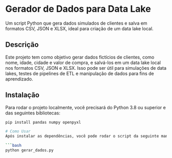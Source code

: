 # Gerador de Dados para Data Lake
Um script Python que gera dados simulados de clientes e salva em formatos CSV, JSON e XLSX, ideal para criação de um data lake local.

## Descrição
Este projeto tem como objetivo gerar dados fictícios de clientes, como nome, idade, cidade e valor de compra, e salvá-los em um data lake local nos formatos CSV, JSON e XLSX. Isso pode ser útil para simulações de data lakes, testes de pipelines de ETL e manipulação de dados para fins de aprendizado.

## Instalação
Para rodar o projeto localmente, você precisará do Python 3.8 ou superior e das seguintes bibliotecas:

```bash
pip install pandas numpy openpyxl

# Como Usar
Após instalar as dependências, você pode rodar o script da seguinte maneira:

```bash
python gerar_dados.py



